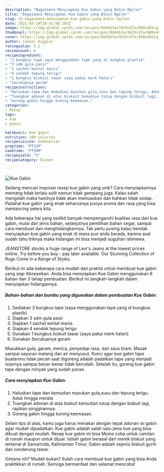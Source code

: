 ```yaml
---
description: "Bagaimana Menyiapkan Kue Gabin yang Bikin Ngiler"
title: "Bagaimana Menyiapkan Kue Gabin yang Bikin Ngiler"
slug: 32-bagaimana-menyiapkan-kue-gabin-yang-bikin-ngiler
date: 2021-05-24T20:41:08.365Z
image: https://img-global.cpcdn.com/recipes/0d44b3ac9429cd7a/680x482cq70/kue-gabin-foto-resep-utama.jpg
thumbnail: https://img-global.cpcdn.com/recipes/0d44b3ac9429cd7a/680x482cq70/kue-gabin-foto-resep-utama.jpg
cover: https://img-global.cpcdn.com/recipes/0d44b3ac9429cd7a/680x482cq70/kue-gabin-foto-resep-utama.jpg
author: Connor Higgins
ratingvalue: 4.2
reviewcount: 6
recipeingredient:
- "3 bungkus tape saya menggunakan tape yang di bungkus plastik"
- "3 sdm gula pasir"
- "1 sachet kental manis"
- "4 sendok tepung terigu"
- "1 bungkus biskuit tawar saya pakai merk hatari"
- "Secukupnya garam"
recipeinstructions:
- "Haluskan tape dan kemudian masukan gula,susu dan tepung terigu. Aduk hingga merata"
- "Tuangkan adonan di atas biskuit kemudian tutup dengan biskuit lagi, rapikan pinggirannya."
- "Goreng gabin hingga kuning keemasan."
categories:
- Resep
tags:
- kue
- gabin

katakunci: kue gabin 
nutrition: 299 calories
recipecuisine: Indonesian
preptime: "PT32M"
cooktime: "PT58M"
recipeyield: "3"
recipecategory: Dinner

---
```



![Kue Gabin](https://img-global.cpcdn.com/recipes/0d44b3ac9429cd7a/680x482cq70/kue-gabin-foto-resep-utama.jpg)

Sedang mencari inspirasi resep kue gabin yang unik? Cara menyiapkannya memang tidak terlalu sulit namun tidak gampang juga. Kalau salah mengolah maka hasilnya tidak akan memuaskan dan bahkan tidak sedap. Padahal kue gabin yang enak seharusnya punya aroma dan rasa yang bisa memancing selera kita.

Ada beberapa hal yang sedikit banyak mempengaruhi kualitas rasa dari kue gabin, mulai dari jenis bahan, selanjutnya pemilihan bahan segar, sampai cara membuat dan menghidangkannya. Tak perlu pusing kalau hendak menyiapkan kue gabin yang enak di mana pun anda berada, karena asal sudah tahu triknya maka hidangan ini bisa menjadi suguhan istimewa.

JEANSTORE stocks a huge range of Levi&#39;s Jeans at the lowest prices online. Try before you buy - pay later available. Our Stunning Collection of Rugs Come in a Range of Styles.


Berikut ini ada beberapa cara mudah dan praktis untuk membuat kue gabin yang siap dikreasikan. Anda bisa menyiapkan Kue Gabin menggunakan 6 bahan dan 3 tahap pembuatan. Berikut ini langkah-langkah dalam menyiapkan hidangannya.

<!--inarticleads1-->

##### Bahan-bahan dan bumbu yang digunakan dalam pembuatan Kue Gabin:

1. Sediakan 3 bungkus tape (saya menggunakan tape yang di bungkus plastik)
1. Siapkan 3 sdm gula pasir
1. Siapkan 1 sachet kental manis
1. Siapkan 4 sendok tepung terigu
1. Gunakan 1 bungkus biskuit tawar (saya pakai merk hatari)
1. Gunakan Secukupnya garam


Masukkan gula, garam, merica, penyedap rasa, dan saus tiram. Masak sampai sayuran matang dan air menyusut. Kunci agar kue gabin tape buatanmu tidak pecah saat digoreng adalah padatkan tape yang menjadi isiannya sampai benar-benar tidak bercelah. Setelah itu, goreng kue gabin tape dengan minyak yang sudah panas. 

<!--inarticleads2-->

##### Cara menyiapkan Kue Gabin:

1. Haluskan tape dan kemudian masukan gula,susu dan tepung terigu. Aduk hingga merata
1. Tuangkan adonan di atas biskuit kemudian tutup dengan biskuit lagi, rapikan pinggirannya.
1. Goreng gabin hingga kuning keemasan.


Selain tips di atas, kamu juga harus menakar dengan tepat adonan isi gabin agar mudah dipadatkan. Kue gabin adalah salah satu jenis kue yang bisa dibuat dengan mudah. Resep kue gabin ini bisa Moms coba untuk camilan di rumah maupun untuk dijual. Istilah gabin berasal dari merek biskuit yang terkenal di Samarinda, Kalimantan Timur. Gabin adalah sejenis biskuit gurih dan cenderung tawar. 

Gimana nih? Mudah bukan? Itulah cara membuat kue gabin yang bisa Anda praktikkan di rumah. Semoga bermanfaat dan selamat mencoba!
